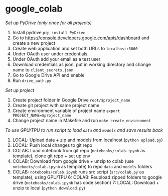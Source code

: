 google_colab
==============================

*Set up PyDrive (only once for all projects)*
1. Install pydrive `pip install PyDrive`
2. Go to https://console.developers.google.com/apis/dashboard and create a new project
3. Create web application and set both URLs to `localhost:8000`
4. Under OAuth user under credentials.
5. Under OAuth add your email as a test user
6. Download credentials as json, put in working directory and change name to `client_secrets.json`.
7. Go to Google Drive API and enable
8. Run `drive_auth.py`

*Set up project*
1. Create project folder in Google Drive `root/$project_name`
2. Create git project with same project name
3. Create environment variable of project name `export PROJECT_NAME=$project_name`
4. Change project name in Makefile and run `make create_environment`

*To use GPU/TPU to run script to load `data` and `models` and save results back*
1. LOCAL: Upload data + zip and models from localhost (`python upload.py`)
2. LOCAL: Push local changes to git repo
3. COLAB: Load notebook from git repo (`notebooks/colab.ipynb` as template), clone git repo + set up env
4. COLAB: Download from google drive + unzip to colab (use `notebooks/colab.ipynb` as template) to repo `data` and `models` folders
5. COLAB: `notebooks/colab.ipynb` runs src script (`src/colab.py` as template), using GPU/TPU
6: COLAB: Reupload zipped folders to google drive (`notebooks/colab.ipynb` has code section)
7: LOCAL: Download + unzip to local  (`python download.py`)
